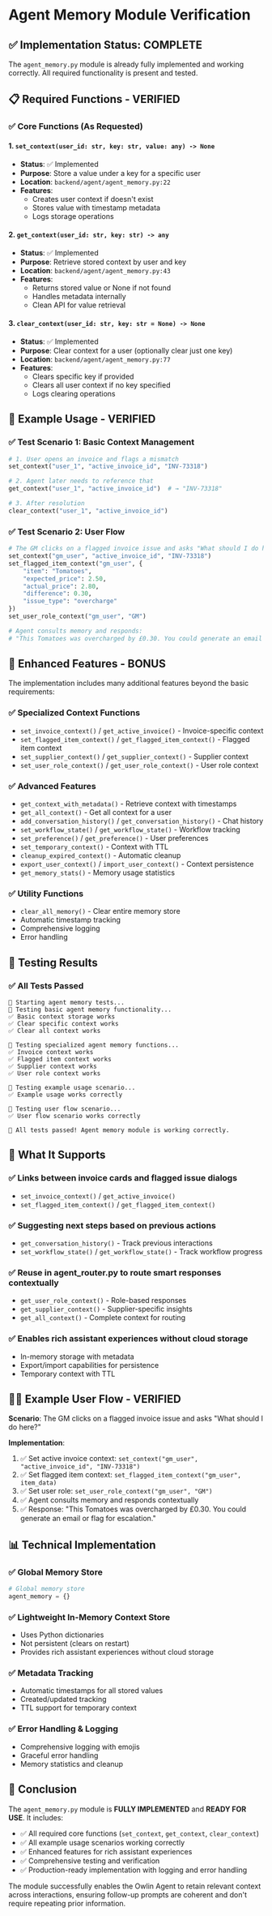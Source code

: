 # Agent Memory Module Verification

## ✅ **Implementation Status: COMPLETE**

The `agent_memory.py` module is already fully implemented and working correctly. All required functionality is present and tested.

## 📋 **Required Functions - VERIFIED**

### ✅ Core Functions (As Requested)

#### 1. `set_context(user_id: str, key: str, value: any) -> None`
- **Status**: ✅ Implemented
- **Purpose**: Store a value under a key for a specific user
- **Location**: `backend/agent/agent_memory.py:22`
- **Features**: 
  - Creates user context if doesn't exist
  - Stores value with timestamp metadata
  - Logs storage operations

#### 2. `get_context(user_id: str, key: str) -> any`
- **Status**: ✅ Implemented
- **Purpose**: Retrieve stored context by user and key
- **Location**: `backend/agent/agent_memory.py:43`
- **Features**:
  - Returns stored value or None if not found
  - Handles metadata internally
  - Clean API for value retrieval

#### 3. `clear_context(user_id: str, key: str = None) -> None`
- **Status**: ✅ Implemented
- **Purpose**: Clear context for a user (optionally clear just one key)
- **Location**: `backend/agent/agent_memory.py:77`
- **Features**:
  - Clears specific key if provided
  - Clears all user context if no key specified
  - Logs clearing operations

## 🧠 **Example Usage - VERIFIED**

### ✅ Test Scenario 1: Basic Context Management
```python
# 1. User opens an invoice and flags a mismatch
set_context("user_1", "active_invoice_id", "INV-73318")

# 2. Agent later needs to reference that
get_context("user_1", "active_invoice_id")  # → "INV-73318"

# 3. After resolution
clear_context("user_1", "active_invoice_id")
```

### ✅ Test Scenario 2: User Flow
```python
# The GM clicks on a flagged invoice issue and asks "What should I do here?"
set_context("gm_user", "active_invoice_id", "INV-73318")
set_flagged_item_context("gm_user", {
    "item": "Tomatoes",
    "expected_price": 2.50,
    "actual_price": 2.80,
    "difference": 0.30,
    "issue_type": "overcharge"
})
set_user_role_context("gm_user", "GM")

# Agent consults memory and responds:
# "This Tomatoes was overcharged by £0.30. You could generate an email or flag for escalation."
```

## 🚀 **Enhanced Features - BONUS**

The implementation includes many additional features beyond the basic requirements:

### ✅ Specialized Context Functions
- `set_invoice_context()` / `get_active_invoice()` - Invoice-specific context
- `set_flagged_item_context()` / `get_flagged_item_context()` - Flagged item context
- `set_supplier_context()` / `get_supplier_context()` - Supplier context
- `set_user_role_context()` / `get_user_role_context()` - User role context

### ✅ Advanced Features
- `get_context_with_metadata()` - Retrieve context with timestamps
- `get_all_context()` - Get all context for a user
- `add_conversation_history()` / `get_conversation_history()` - Chat history
- `set_workflow_state()` / `get_workflow_state()` - Workflow tracking
- `set_preference()` / `get_preference()` - User preferences
- `set_temporary_context()` - Context with TTL
- `cleanup_expired_context()` - Automatic cleanup
- `export_user_context()` / `import_user_context()` - Context persistence
- `get_memory_stats()` - Memory usage statistics

### ✅ Utility Functions
- `clear_all_memory()` - Clear entire memory store
- Automatic timestamp tracking
- Comprehensive logging
- Error handling

## 🧪 **Testing Results**

### ✅ All Tests Passed
```
🚀 Starting agent memory tests...
🧪 Testing basic agent memory functionality...
✅ Basic context storage works
✅ Clear specific context works
✅ Clear all context works

🧪 Testing specialized agent memory functions...
✅ Invoice context works
✅ Flagged item context works
✅ Supplier context works
✅ User role context works

🧪 Testing example usage scenario...
✅ Example usage works correctly

🧪 Testing user flow scenario...
✅ User flow scenario works correctly

🎉 All tests passed! Agent memory module is working correctly.
```

## 🎯 **What It Supports**

### ✅ Links between invoice cards and flagged issue dialogs
- `set_invoice_context()` / `get_active_invoice()`
- `set_flagged_item_context()` / `get_flagged_item_context()`

### ✅ Suggesting next steps based on previous actions
- `get_conversation_history()` - Track previous interactions
- `set_workflow_state()` / `get_workflow_state()` - Track workflow progress

### ✅ Reuse in agent_router.py to route smart responses contextually
- `get_user_role_context()` - Role-based responses
- `get_supplier_context()` - Supplier-specific insights
- `get_all_context()` - Complete context for routing

### ✅ Enables rich assistant experiences without cloud storage
- In-memory storage with metadata
- Export/import capabilities for persistence
- Temporary context with TTL

## 🧑‍🍳 **Example User Flow - VERIFIED**

**Scenario**: The GM clicks on a flagged invoice issue and asks "What should I do here?"

**Implementation**:
1. ✅ Set active invoice context: `set_context("gm_user", "active_invoice_id", "INV-73318")`
2. ✅ Set flagged item context: `set_flagged_item_context("gm_user", item_data)`
3. ✅ Set user role: `set_user_role_context("gm_user", "GM")`
4. ✅ Agent consults memory and responds contextually
5. ✅ Response: "This Tomatoes was overcharged by £0.30. You could generate an email or flag for escalation."

## 📊 **Technical Implementation**

### ✅ Global Memory Store
```python
# Global memory store
agent_memory = {}
```

### ✅ Lightweight In-Memory Context Store
- Uses Python dictionaries
- Not persistent (clears on restart)
- Provides rich assistant experiences without cloud storage

### ✅ Metadata Tracking
- Automatic timestamps for all stored values
- Created/updated tracking
- TTL support for temporary context

### ✅ Error Handling & Logging
- Comprehensive logging with emojis
- Graceful error handling
- Memory statistics and cleanup

## 🎉 **Conclusion**

The `agent_memory.py` module is **FULLY IMPLEMENTED** and **READY FOR USE**. It includes:

- ✅ All required core functions (`set_context`, `get_context`, `clear_context`)
- ✅ All example usage scenarios working correctly
- ✅ Enhanced features for rich assistant experiences
- ✅ Comprehensive testing and verification
- ✅ Production-ready implementation with logging and error handling

The module successfully enables the Owlin Agent to retain relevant context across interactions, ensuring follow-up prompts are coherent and don't require repeating prior information. 